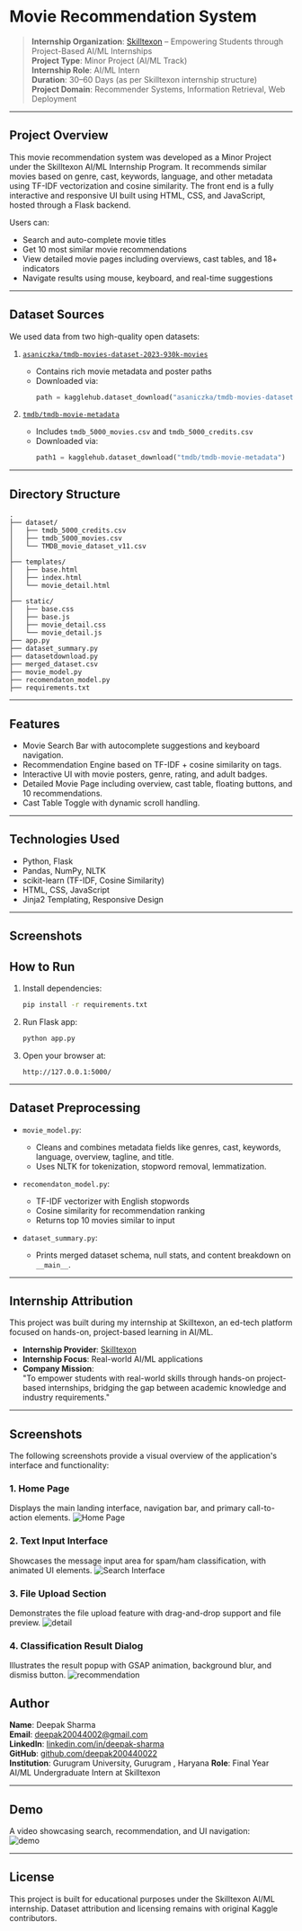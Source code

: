 # Movie Recommendation System

> **Internship Organization**: [Skilltexon](https://www.linkedin.com/company/skilltexon/) – Empowering Students through Project-Based AI/ML Internships  
> **Project Type**: Minor Project (AI/ML Track)  
> **Internship Role**: AI/ML Intern  
> **Duration**: 30–60 Days (as per Skilltexon internship structure)  
> **Project Domain**: Recommender Systems, Information Retrieval, Web Deployment

---

## Project Overview

This movie recommendation system was developed as a Minor Project under the Skilltexon AI/ML Internship Program. It recommends similar movies based on genre, cast, keywords, language, and other metadata using TF-IDF vectorization and cosine similarity. The front end is a fully interactive and responsive UI built using HTML, CSS, and JavaScript, hosted through a Flask backend.

Users can:
- Search and auto-complete movie titles
- Get 10 most similar movie recommendations
- View detailed movie pages including overviews, cast tables, and 18+ indicators
- Navigate results using mouse, keyboard, and real-time suggestions

---

## Dataset Sources

We used data from two high-quality open datasets:

1. [`asaniczka/tmdb-movies-dataset-2023-930k-movies`](https://www.kaggle.com/datasets/asaniczka/tmdb-movies-dataset-2023-930k-movies)  
   - Contains rich movie metadata and poster paths  
   - Downloaded via:  
     ``` python
     path = kagglehub.dataset_download("asaniczka/tmdb-movies-dataset-2023-930k-movies")
     ```

2. [`tmdb/tmdb-movie-metadata`](https://www.kaggle.com/datasets/tmdb/tmdb-movie-metadata)  
   - Includes `tmdb_5000_movies.csv` and `tmdb_5000_credits.csv`  
   - Downloaded via:  
     ``` python
     path1 = kagglehub.dataset_download("tmdb/tmdb-movie-metadata")
     ```

---

## Directory Structure

```
.
├── dataset/
│   ├── tmdb_5000_credits.csv
│   ├── tmdb_5000_movies.csv
│   └── TMDB_movie_dataset_v11.csv
│
├── templates/
│   ├── base.html
│   ├── index.html
│   └── movie_detail.html
│
├── static/
│   ├── base.css
│   ├── base.js
│   ├── movie_detail.css
│   └── movie_detail.js
├── app.py
├── dataset_summary.py
├── datasetdownload.py
├── merged_dataset.csv
├── movie_model.py
├── recomendaton_model.py
├── requirements.txt
```

---

## Features

- Movie Search Bar with autocomplete suggestions and keyboard navigation.
- Recommendation Engine based on TF-IDF + cosine similarity on tags.
- Interactive UI with movie posters, genre, rating, and adult badges.
- Detailed Movie Page including overview, cast table, floating buttons, and 10 recommendations.
- Cast Table Toggle with dynamic scroll handling.

---

## Technologies Used

- Python, Flask
- Pandas, NumPy, NLTK
- scikit-learn (TF-IDF, Cosine Similarity)
- HTML, CSS, JavaScript
- Jinja2 Templating, Responsive Design

---
## Screenshots




## How to Run

1. Install dependencies:
   ```bash
   pip install -r requirements.txt
   ```

2. Run Flask app:
   ```bash
   python app.py
   ```

3. Open your browser at:
   ```
   http://127.0.0.1:5000/
   ```

---

## Dataset Preprocessing

- `movie_model.py`:
  - Cleans and combines metadata fields like genres, cast, keywords, language, overview, tagline, and title.
  - Uses NLTK for tokenization, stopword removal, lemmatization.

- `recomendaton_model.py`:
  - TF-IDF vectorizer with English stopwords
  - Cosine similarity for recommendation ranking
  - Returns top 10 movies similar to input

- `dataset_summary.py`:  
  - Prints merged dataset schema, null stats, and content breakdown on `__main__`.

---

## Internship Attribution

This project was built during my internship at Skilltexon, an ed-tech platform focused on hands-on, project-based learning in AI/ML.

- **Internship Provider**: [Skilltexon](https://www.linkedin.com/company/skilltexon/)  
- **Internship Focus**: Real-world AI/ML applications  
- **Company Mission**:  
  "To empower students with real-world skills through hands-on project-based internships, bridging the gap between academic knowledge and industry requirements."

---

## Screenshots

The following screenshots provide a visual overview of the application's interface and functionality:

### 1. **Home Page**
Displays the main landing interface, navigation bar, and primary call-to-action elements.
![Home Page](assets/home.png)

### 2. **Text Input Interface**
Showcases the message input area for spam/ham classification, with animated UI elements.
![Search Interface](assets/serarhbar.png)

### 3. **File Upload Section**
Demonstrates the file upload feature with drag-and-drop support and file preview.
![detail](assets/movie_detail.png)

### 4. **Classification Result Dialog**
Illustrates the result popup with GSAP animation, background blur, and dismiss button.
![recommendation](assets/recomendation.png)


## Author

**Name**: Deepak Sharma  
**Email**: deepak20044002@gmail.com  
**LinkedIn**: [linkedin.com/in/deepak-sharma](https://www.linkedin.com/in/deepak-sharma-0444b632a/)  
**GitHub**: [github.com/deepak200440022](https://github.com/Deepak200440022/SKILLTEXON)  
**Institution**: Gurugram University, Gurugram , Haryana
**Role**: Final Year AI/ML Undergraduate Intern at Skilltexon

---

## Demo

A video showcasing search, recommendation, and UI navigation:   
![demo](assets/demo.gif)

---

## License

This project is built for educational purposes under the Skilltexon AI/ML internship. Dataset attribution and licensing remains with original Kaggle contributors.
